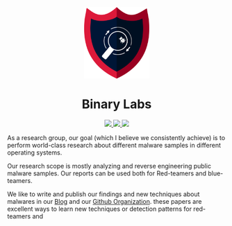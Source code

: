 <!-- Written by Itsnexn with <3 -->
<div>
  <div align="center">
    <img width="150" src="https://github.com/Binarylab-ir/.github/raw/main/profile/logo.png">
  </div>
  <div align="center">
    <h1>Binary Labs</h1>
    <a href="http://binarylab.ir">
      <img src="https://img.shields.io/badge/Website-green">
    </a>
    <a href="https://t.me/BinaryLab_ir">
      <img src="https://img.shields.io/badge/Telegram-blue?logo=Telegram">
    </a>
    <a href="https://github.com/Binarylab-ir/Papers">
      <img src="https://img.shields.io/github/directory-file-count/Binarylab-ir/Papers?type=file&extention=pdf&label=Papers">
    </a>
  </div>

</div>

As a research group, our goal (which I believe we consistently achieve)
is to perform world-class research about different malware samples in
different operating systems.

Our research scope is mostly analyzing and reverse engineering public
malware samples. Our reports can be used both for Red-teamers and
blue-teamers.

We like to write and publish our findings and new techniques about
malwares in our [Blog](http://binarylab.ir) and our [Github Organization](https://github.com/Binarylab-ir/).
these papers are excellent ways to learn new techniques or detection
patterns for red-teamers and
